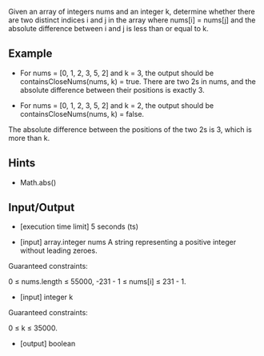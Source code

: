 Given an array of integers nums and an integer k, determine whether there are two distinct indices i and j in the array where nums[i] = nums[j] and the absolute difference between i and j is less than or equal to k.

## Example

* For nums = [0, 1, 2, 3, 5, 2] and k = 3, the output should be containsCloseNums(nums, k) = true.
There are two 2s in nums, and the absolute difference between their positions is exactly 3.

* For nums = [0, 1, 2, 3, 5, 2] and k = 2, the output should be
containsCloseNums(nums, k) = false.

The absolute difference between the positions of the two 2s is 3, which is more than k.

## Hints

* Math.abs()

## Input/Output

* [execution time limit] 5 seconds (ts)

* [input] array.integer nums A string representing a positive integer without leading zeroes.

Guaranteed constraints:

0 ≤ nums.length ≤ 55000, -231 - 1 ≤ nums[i] ≤ 231 - 1.

* [input] integer k

Guaranteed constraints:

0 ≤ k ≤ 35000.

* [output] boolean